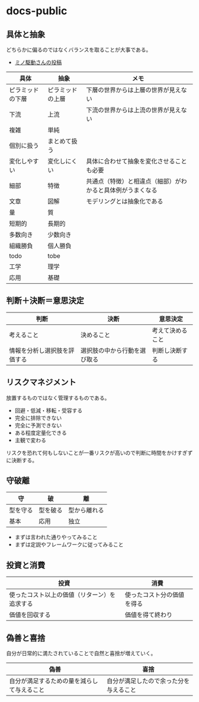 # docs-public

## 具体と抽象

どちらかに偏るのではなくバランスを取ることが大事である。

* [ミノ駆動さんの投稿](https://x.com/MinoDriven/status/1849799614888804477)

|具体|抽象|メモ|
|-|-|-|
|ピラミッドの下層|ピラミッドの上層|下層の世界からは上層の世界が見えない|
|下流|上流|下流の世界からは上流の世界が見えない|
|複雑|単純| |
|個別に扱う|まとめて扱う| |
|変化しやすい|変化しにくい|具体に合わせて抽象を変化させることも必要|
|細部|特徴|共通点（特徴）と相違点（細部）がわかると具体例がうまくなる |
|文章|図解|モデリングとは抽象化である|
|量|質| |
|短期的|長期的| |
|多数向き|少数向き| |
|組織勝負|個人勝負| |
|todo|tobe| |
|工学|理学| |
|応用|基礎| |

## 判断＋決断＝意思決定

|判断|決断|意思決定|
|-|-|-|
|考えること|決めること|考えて決めること|
|情報を分析し選択肢を評価する|選択肢の中から行動を選び取る|判断し決断する|

## リスクマネジメント

放置するものではなく管理するものである。

* 回避・低減・移転・受容する
* 完全に排除できない
* 完全に予測できない
* ある程度定量化できる
* 主観で変わる

リスクを恐れて何もしないことが一番リスクが高いので判断に時間をかけすぎずに決断する。

## 守破離

|守|破|離|
|-|-|-|
|型を守る|型を破る|型から離れる|
|基本|応用|独立|

* まずは言われた通りやってみること
* まずは定説やフレームワークに従ってみること

## 投資と消費

|投資|消費|
|-|-|
|使ったコスト以上の価値（リターン）を追求する|使ったコスト分の価値を得る|
|価値を回収する|価値を得て終わり|

## 偽善と喜捨

自分が日常的に満たされていることで自然と喜捨が増えていく。

|偽善|喜捨|
|-|-|
|自分が満足するための量を減らして与えること|自分が満足したので余った分を与えること|
